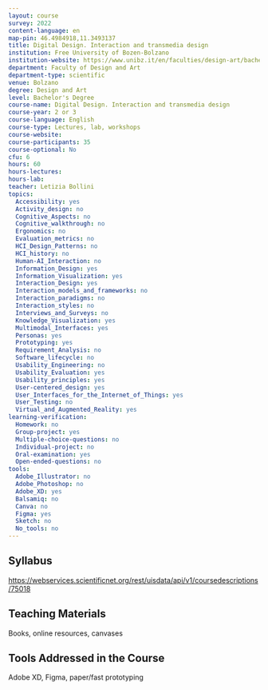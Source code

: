 ```yaml
---
layout: course
survey: 2022
content-language: en
map-pin: 46.4984918,11.3493137
title: Digital Design. Interaction and transmedia design
institution: Free University of Bozen-Bolzano
institution-website: https://www.unibz.it/en/faculties/design-art/bachelor-design/course-offering/ 
department: Faculty of Design and Art
department-type: scientific
venue: Bolzano
degree: Design and Art
level: Bachelor's Degree
course-name: Digital Design. Interaction and transmedia design
course-year: 2 or 3
course-language: English
course-type: Lectures, lab, workshops
course-website: 
course-participants: 35
course-optional: No
cfu: 6
hours: 60
hours-lectures: 
hours-lab: 
teacher: Letizia Bollini
topics: 
  Accessibility: yes
  Activity_design: no
  Cognitive_Aspects: no
  Cognitive_walkthrough: no
  Ergonomics: no
  Evaluation_metrics: no
  HCI_Design_Patterns: no
  HCI_history: no
  Human-AI_Interaction: no
  Information_Design: yes
  Information_Visualization: yes
  Interaction_Design: yes
  Interaction_models_and_frameworks: no
  Interaction_paradigms: no
  Interaction_styles: no
  Interviews_and_Surveys: no
  Knowledge_Visualization: yes
  Multimodal_Interfaces: yes
  Personas: yes
  Prototyping: yes
  Requirement_Analysis: no
  Software_lifecycle: no
  Usability_Engineering: no
  Usability_Evaluation: yes
  Usability_principles: yes
  User-centered_design: yes
  User_Interfaces_for_the_Internet_of_Things: yes
  User_Testing: no
  Virtual_and_Augmented_Reality: yes
learning-verification: 
  Homework: no 
  Group-project: yes 
  Multiple-choice-questions: no 
  Individual-project: no 
  Oral-examination: yes 
  Open-ended-questions: no 
tools: 
  Adobe_Illustrator: no 
  Adobe_Photoshop: no 
  Adobe_XD: yes 
  Balsamiq: no 
  Canva: no 
  Figma: yes 
  Sketch: no 
  No_tools: no 
---
```



## Syllabus 
https://webservices.scientificnet.org/rest/uisdata/api/v1/coursedescriptions/75018

## Teaching Materials 
Books, online resources, canvases

## Tools Addressed in the Course 
Adobe XD, Figma, paper/fast prototyping
